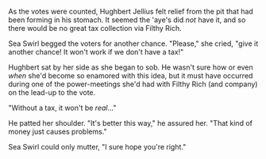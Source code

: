 As the votes were counted, Hughbert Jellius felt relief from the pit that had been forming in his stomach. It seemed the 'aye's did *not* have it, and so there would be no great tax collection via Filthy Rich.

Sea Swirl begged the voters for another chance. "Please," she cried, "give it another chance! It won't work if we don't have a tax!"

Hughbert sat by her side as she began to sob. He wasn't sure how or even *when* she'd become so enamored with this idea, but it must have occurred during one of the power-meetings she'd had with Filthy Rich (and company) on the lead-up to the vote. 

"Without a tax, it won't be *real*..."

He patted her shoulder. "It's better this way," he assured her. "That kind of money just causes problems."

Sea Swirl could only mutter, "I sure hope you're right."